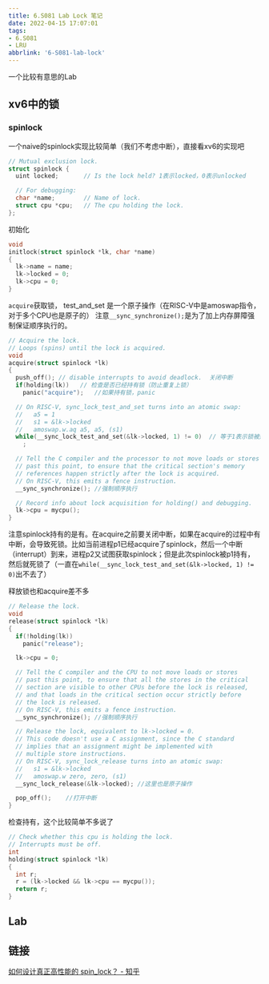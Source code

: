 ```yaml
---
title: 6.S081 Lab Lock 笔记
date: 2022-04-15 17:07:01
tags:
- 6.S081
- LRU
abbrlink: '6-S081-lab-lock'
---
```

一个比较有意思的Lab
<!-- more -->

## xv6中的锁

### spinlock

一个naive的spinlock实现比较简单（我们不考虑中断），直接看xv6的实现吧

```c
// Mutual exclusion lock.
struct spinlock {
  uint locked;       // Is the lock held? 1表示locked，0表示unlocked

  // For debugging:
  char *name;        // Name of lock.
  struct cpu *cpu;   // The cpu holding the lock.
};
```

初始化

```c
void
initlock(struct spinlock *lk, char *name)
{
  lk->name = name;
  lk->locked = 0;
  lk->cpu = 0;
}
```

`acquire`获取锁， test_and_set 是一个原子操作（在RISC-V中是amoswap指令，对于多个CPU也是原子的）
注意`__sync_synchronize();`是为了加上内存屏障强制保证顺序执行的。

```c
// Acquire the lock.
// Loops (spins) until the lock is acquired.
void
acquire(struct spinlock *lk)
{
  push_off(); // disable interrupts to avoid deadlock.  关闭中断
  if(holding(lk))   // 检查是否已经持有锁（防止重复上锁）
    panic("acquire");   //如果持有锁，panic

  // On RISC-V, sync_lock_test_and_set turns into an atomic swap:
  //   a5 = 1
  //   s1 = &lk->locked
  //   amoswap.w.aq a5, a5, (s1)
  while(__sync_lock_test_and_set(&lk->locked, 1) != 0)  // 等于1表示锁被别人持有，这里一直等到没人持有spinlock
    ;

  // Tell the C compiler and the processor to not move loads or stores
  // past this point, to ensure that the critical section's memory
  // references happen strictly after the lock is acquired.
  // On RISC-V, this emits a fence instruction.
  __sync_synchronize(); //强制顺序执行

  // Record info about lock acquisition for holding() and debugging.
  lk->cpu = mycpu();
}
```

注意spinlock持有的是有。在acquire之前要关闭中断，如果在acquire的过程中有中断，会导致死锁。比如当前进程p1已经acquire了spinlock，然后一个中断（interrupt）到来，进程p2又试图获取spinlock；但是此次spinlock被p1持有，然后就死锁了（一直在`while(__sync_lock_test_and_set(&lk->locked, 1) != 0)`出不去了）

释放锁也和acquire差不多

```c
// Release the lock.
void
release(struct spinlock *lk)
{
  if(!holding(lk))
    panic("release");

  lk->cpu = 0;

  // Tell the C compiler and the CPU to not move loads or stores
  // past this point, to ensure that all the stores in the critical
  // section are visible to other CPUs before the lock is released,
  // and that loads in the critical section occur strictly before
  // the lock is released.
  // On RISC-V, this emits a fence instruction.
  __sync_synchronize(); //强制顺序执行

  // Release the lock, equivalent to lk->locked = 0.
  // This code doesn't use a C assignment, since the C standard
  // implies that an assignment might be implemented with
  // multiple store instructions.
  // On RISC-V, sync_lock_release turns into an atomic swap:
  //   s1 = &lk->locked
  //   amoswap.w zero, zero, (s1)
  __sync_lock_release(&lk->locked); //这里也是原子操作

  pop_off();    //打开中断
}
```

检查持有，这个比较简单不多说了

```c
// Check whether this cpu is holding the lock.
// Interrupts must be off.
int
holding(struct spinlock *lk)
{
  int r;
  r = (lk->locked && lk->cpu == mycpu());
  return r;
}
```

## Lab


## 链接


[如何设计真正高性能的 spin_lock？ - 知乎](https://www.zhihu.com/question/55764216)  